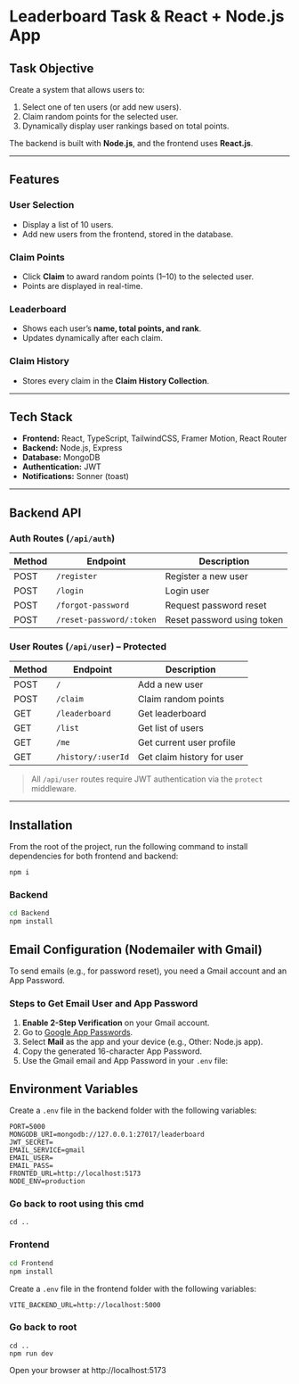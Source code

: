 # Leaderboard Task & React + Node.js App

## Task Objective
Create a system that allows users to:

1. Select one of ten users (or add new users).
2. Claim random points for the selected user.
3. Dynamically display user rankings based on total points.

The backend is built with **Node.js**, and the frontend uses **React.js**.

---

## Features

### User Selection
- Display a list of 10 users.
- Add new users from the frontend, stored in the database.

### Claim Points
- Click **Claim** to award random points (1–10) to the selected user.
- Points are displayed in real-time.

### Leaderboard
- Shows each user’s **name, total points, and rank**.
- Updates dynamically after each claim.

### Claim History
- Stores every claim in the **Claim History Collection**.

---

## Tech Stack

- **Frontend:** React, TypeScript, TailwindCSS, Framer Motion, React Router
- **Backend:** Node.js, Express
- **Database:** MongoDB
- **Authentication:** JWT
- **Notifications:** Sonner (toast)

---

## Backend API

### Auth Routes (`/api/auth`)
| Method | Endpoint                 | Description                  |
|--------|--------------------------|------------------------------|
| POST   | `/register`              | Register a new user          |
| POST   | `/login`                 | Login user                   |
| POST   | `/forgot-password`       | Request password reset       |
| POST   | `/reset-password/:token` | Reset password using token   |

### User Routes (`/api/user`) – Protected
| Method | Endpoint                 | Description                  |
|--------|--------------------------|------------------------------|
| POST   | `/`                      | Add a new user               |
| POST   | `/claim`                 | Claim random points          |
| GET    | `/leaderboard`           | Get leaderboard              |
| GET    | `/list`                  | Get list of users            |
| GET    | `/me`                    | Get current user profile     |
| GET    | `/history/:userId`       | Get claim history for user   |

> All `/api/user` routes require JWT authentication via the `protect` middleware.

---

## Installation
From the root of the project, run the following command to install dependencies for both frontend and backend:
```
npm i 
```


### Backend
```bash
cd Backend
npm install
```

## Email Configuration (Nodemailer with Gmail)

To send emails (e.g., for password reset), you need a Gmail account and an App Password.

### Steps to Get Email User and App Password

1. **Enable 2-Step Verification** on your Gmail account.
2. Go to [Google App Passwords](https://myaccount.google.com/apppasswords).
3. Select **Mail** as the app and your device (e.g., Other: Node.js app).
4. Copy the generated 16-character App Password.
5. Use the Gmail email and App Password in your `.env` file:

## Environment Variables

Create a `.env` file in the backend folder with the following variables:

```
PORT=5000
MONGODB_URI=mongodb://127.0.0.1:27017/leaderboard
JWT_SECRET=
EMAIL_SERVICE=gmail
EMAIL_USER=
EMAIL_PASS=
FRONTED_URL=http://localhost:5173
NODE_ENV=production
```

### Go back to root using this cmd 
```
cd ..
```


### Frontend
```bash
cd Frontend
npm install
```

Create a `.env` file in the frontend folder with the following variables:

```
VITE_BACKEND_URL=http://localhost:5000
```
### Go back to root
```
cd ..
npm run dev
```

Open your browser at http://localhost:5173

